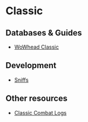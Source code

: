 # Classic

## Databases & Guides

* [WoWhead Classic](https://classic.wowhead.com/)

## Development

* [Sniffs](https://github.com/WowSniffParses)

## Other resources

* [Classic Combat Logs](https://classic.warcraftlogs.com/)
